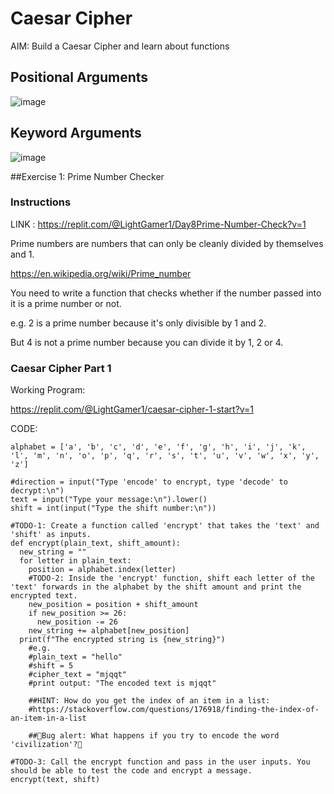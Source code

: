 # Caesar Cipher
AIM: Build a Caesar Cipher and learn about functions

## Positional Arguments
![image](https://user-images.githubusercontent.com/100339175/226138663-64a2fd5e-74d6-4d09-9e03-a2cabd94cd0d.png)

## Keyword Arguments
![image](https://user-images.githubusercontent.com/100339175/226138685-112c4ea1-3783-42e0-890f-c6672fd68727.png)

##Exercise 1: Prime Number Checker
### Instructions

LINK :  https://replit.com/@LightGamer1/Day8Prime-Number-Check?v=1

Prime numbers are numbers that can only be cleanly divided by themselves and 1.

https://en.wikipedia.org/wiki/Prime_number

You need to write a function that checks whether if the number passed into it is a prime number or not.

e.g. 2 is a prime number because it's only divisible by 1 and 2.

But 4 is not a prime number because you can divide it by 1, 2 or 4.



### Caesar Cipher Part 1
Working Program: 

https://replit.com/@LightGamer1/caesar-cipher-1-start?v=1

CODE: 
```
alphabet = ['a', 'b', 'c', 'd', 'e', 'f', 'g', 'h', 'i', 'j', 'k', 'l', 'm', 'n', 'o', 'p', 'q', 'r', 's', 't', 'u', 'v', 'w', 'x', 'y', 'z']

#direction = input("Type 'encode' to encrypt, type 'decode' to decrypt:\n")
text = input("Type your message:\n").lower()
shift = int(input("Type the shift number:\n"))

#TODO-1: Create a function called 'encrypt' that takes the 'text' and 'shift' as inputs.
def encrypt(plain_text, shift_amount):
  new_string = ""
  for letter in plain_text:
    position = alphabet.index(letter)
    #TODO-2: Inside the 'encrypt' function, shift each letter of the 'text' forwards in the alphabet by the shift amount and print the encrypted text.
    new_position = position + shift_amount
    if new_position >= 26:
      new_position -= 26
    new_string += alphabet[new_position]
  print(f"The encrypted string is {new_string}")
    #e.g. 
    #plain_text = "hello"
    #shift = 5
    #cipher_text = "mjqqt"
    #print output: "The encoded text is mjqqt"

    ##HINT: How do you get the index of an item in a list:
    #https://stackoverflow.com/questions/176918/finding-the-index-of-an-item-in-a-list

    ##🐛Bug alert: What happens if you try to encode the word 'civilization'?🐛

#TODO-3: Call the encrypt function and pass in the user inputs. You should be able to test the code and encrypt a message. 
encrypt(text, shift)
```
